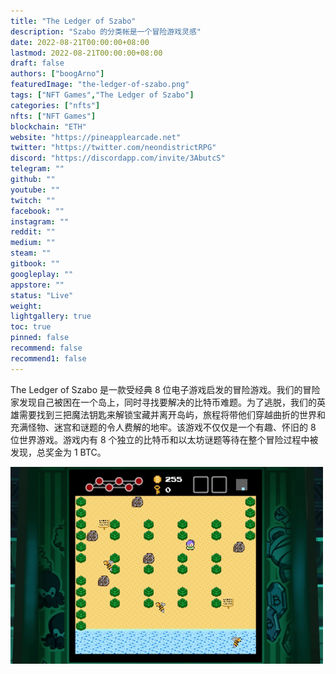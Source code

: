 ```yaml
---
title: "The Ledger of Szabo"
description: "Szabo 的分类帐是一个冒险游戏灵感"
date: 2022-08-21T00:00:00+08:00
lastmod: 2022-08-21T00:00:00+08:00
draft: false
authors: ["boogArno"]
featuredImage: "the-ledger-of-szabo.png"
tags: ["NFT Games","The Ledger of Szabo"]
categories: ["nfts"]
nfts: ["NFT Games"]
blockchain: "ETH"
website: "https://pineapplearcade.net"
twitter: "https://twitter.com/neondistrictRPG"
discord: "https://discordapp.com/invite/3AbutcS"
telegram: ""
github: ""
youtube: ""
twitch: ""
facebook: ""
instagram: ""
reddit: ""
medium: ""
steam: ""
gitbook: ""
googleplay: ""
appstore: ""
status: "Live"
weight: 
lightgallery: true
toc: true
pinned: false
recommend: false
recommend1: false
---
```

The Ledger of Szabo 是一款受经典 8 位电子游戏启发的冒险游戏。我们的冒险家发现自己被困在一个岛上，同时寻找要解决的比特币难题。为了逃脱，我们的英雄需要找到三把魔法钥匙来解锁宝藏并离开岛屿，旅程将带他们穿越曲折的世界和充满怪物、迷宫和谜题的令人费解的地牢。该游戏不仅仅是一个有趣、怀旧的 8 位世界游戏。游戏内有 8 个独立的比特币和以太坊谜题等待在整个冒险过程中被发现，总奖金为 1 BTC。

![theledgerofszabo-dapp-games-eth-image1-500x315_30739a987493095cdfd937ea3f84479d](theledgerofszabo-dapp-games-eth-image1-500x315_30739a987493095cdfd937ea3f84479d.png)